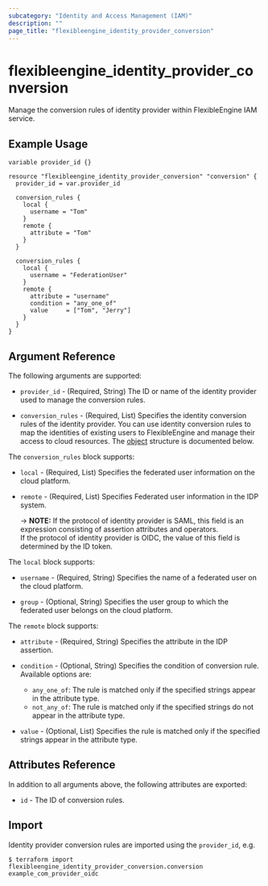 ```yaml
---
subcategory: "Identity and Access Management (IAM)"
description: ""
page_title: "flexibleengine_identity_provider_conversion"
---
```


# flexibleengine_identity_provider_conversion

Manage the conversion rules of identity provider within FlexibleEngine IAM service.

## Example Usage

```hcl
variable provider_id {}

resource "flexibleengine_identity_provider_conversion" "conversion" {
  provider_id = var.provider_id

  conversion_rules {
    local {
      username = "Tom"
    }
    remote {
      attribute = "Tom"
    }
  }

  conversion_rules {
    local {
      username = "FederationUser"
    }
    remote {
      attribute = "username"
      condition = "any_one_of"
      value     = ["Tom", "Jerry"]
    }
  }
}
```

## Argument Reference

The following arguments are supported:

* `provider_id` - (Required, String) The ID or name of the identity provider used to manage the conversion rules.

* `conversion_rules` - (Required, List) Specifies the identity conversion rules of the identity provider.
  You can use identity conversion rules to map the identities of existing users to FlexibleEngine and manage their access
  to cloud resources.
  The [object](#conversion_rules) structure is documented below.

<a name="conversion_rules"></a>
The `conversion_rules` block supports:

* `local` - (Required, List) Specifies the federated user information on the cloud platform.

* `remote` - (Required, List) Specifies Federated user information in the IDP system.

  -> **NOTE:**
    If the protocol of identity provider is SAML, this field is an expression consisting of assertion
    attributes and operators.  
    If the protocol of identity provider is OIDC, the value of this field is determined by the ID token.

The `local` block supports:

* `username` - (Required, String) Specifies the name of a federated user on the cloud platform.

* `group` - (Optional, String) Specifies the user group to which the federated user belongs on the cloud platform.

The `remote` block supports:

* `attribute` - (Required, String) Specifies the attribute in the IDP assertion.

* `condition` - (Optional, String) Specifies the condition of conversion rule.
  Available options are:
  + `any_one_of`: The rule is matched only if the specified strings appear in the attribute type.
  + `not_any_of`: The rule is matched only if the specified strings do not appear in the attribute type.

* `value` - (Optional, List) Specifies the rule is matched only if the specified strings appear in the attribute type.

## Attributes Reference

In addition to all arguments above, the following attributes are exported:

* `id` - The ID of conversion rules.

## Import

Identity provider conversion rules are imported using the `provider_id`, e.g.

```
$ terraform import flexibleengine_identity_provider_conversion.conversion example_com_provider_oidc
```

